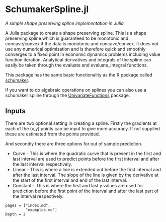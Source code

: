 # SchumakerSpline.jl

*A simple shape preserving spline implementation in Julia.*

A Julia package to create a shape preserving spline. This is a shape preserving spline which is guaranteed to be monotonic and concave/convex if the data is monotonic and concave/convex. It does not use any numerical optimisation and is therefore quick and smoothly converges to a fixed point in economic dynamics problems including value function iteration. Analytical derivatives and integrals of the spline can easily be taken through the evaluate and evaluate_integral functions.

This package has the same basic functionality as the R package called [schumaker](https://cran.r-project.org/web/packages/schumaker/index.html).

If you want to do algebraic operations on splines you can also use a schumaker spline through the [UnivariateFunctions](https://github.com/s-baumann/UnivariateFunctions.jl) package.

## Inputs

There are two optional setting in creating a spline. Firstly the gradients at each of the (x,y) points can be input to give more accuracy. If not supplied these are estimated from the points provided.

And secondly there are three options for out of sample prediction.

  * Curve - This is where the quadratic curve that is present in the first and last interval are used to predict points before the first interval and after the last interval respectively.
  * Linear - This is where a line is extended out before the first interval and after the last interval. The slope of the line is given by the derivative at the start of the first interval and end of the last interval.
  * Constant - This is where the first and last y values are used for prediction before the first point of the interval and after the last part of the interval respectively.


```@contents
pages = ["index.md",
         "examples.md"]
Depth = 2
```
